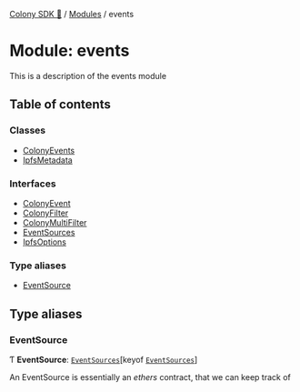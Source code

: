 [Colony SDK 🚀](../README.md) / [Modules](../modules.md) / events

# Module: events

This is a description of the events module

## Table of contents

### Classes

- [ColonyEvents](../classes/events.ColonyEvents.md)
- [IpfsMetadata](../classes/events.IpfsMetadata.md)

### Interfaces

- [ColonyEvent](../interfaces/events.ColonyEvent.md)
- [ColonyFilter](../interfaces/events.ColonyFilter.md)
- [ColonyMultiFilter](../interfaces/events.ColonyMultiFilter.md)
- [EventSources](../interfaces/events.EventSources.md)
- [IpfsOptions](../interfaces/events.IpfsOptions.md)

### Type aliases

- [EventSource](events.md#eventsource)

## Type aliases

### EventSource

Ƭ **EventSource**: [`EventSources`](../interfaces/events.EventSources.md)[keyof [`EventSources`](../interfaces/events.EventSources.md)]

An EventSource is essentially an _ethers_ contract, that we can keep track of
